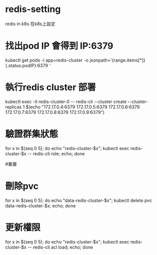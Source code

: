 # redis-setting
redis in k8s
在k8s上設定

# 找出pod IP 會得到 IP:6379
kubectl get pods -l app=redis-cluster -o jsonpath='{range.items[*]}{.status.podIP}:6379 '

# 執行redis cluster 部署
kubectl exec -it redis-cluster-0 -- redis-cli --cluster create --cluster-replicas 1 $(echo "172.17.0.4:6379 172.17.0.5:6379 172.17.0.6:6379 172.17.0.7:6379 172.17.0.8:6379 172.17.0.9:6379")


# 驗證群集狀態
for x in $(seq 0 5); do echo "redis-cluster-$x"; kubectl exec redis-cluster-$x -- redis-cli role; echo; done

#重置

# 刪除pvc
for x in $(seq 0 5); do echo "data-redis-cluster-$x"; kubectl delete pvc data-redis-cluster-$x; echo; done

# 更新權限
for x in $(seq 0 5); do echo "redis-cluster-$x"; kubectl exec redis-cluster-$x -- redis-cli acl load; echo; done


